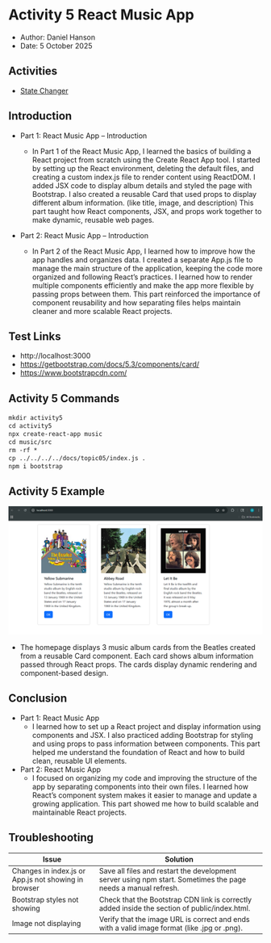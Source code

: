 # Activity 5 React Music App

- Author:  Daniel Hanson
- Date:  5 October 2025

## Activities

- [State Changer](../statechanger/README.md)


## Introduction

- Part 1: React Music App – Introduction
    - In Part 1 of the React Music App, I learned the basics of building a React project from scratch using the Create React App tool. I started by setting up the React environment, deleting the default files, and creating a custom index.js file to render content using ReactDOM. I added JSX code to display album details and styled the page with Bootstrap. I also created a reusable Card that used props to display different album information. (like title, image, and description) This part taught how React components, JSX, and props work together to make dynamic, reusable web pages.   

- Part 2: React Music App – Introduction
    - In Part 2 of the React Music App, I learned how to improve how the app handles and organizes data. I created a separate App.js file to manage the main structure of the application, keeping the code more organized and following React’s practices. I learned how to render multiple components efficiently and make the app more flexible by passing props between them. This part reinforced the importance of component reusability and how separating files helps maintain cleaner and more scalable React projects.

## Test Links

- http://localhost:3000
- https://getbootstrap.com/docs/5.3/components/card/
- https://www.bootstrapcdn.com/

## Activity 5 Commands

```
mkdir activity5
cd activity5
npx create-react-app music
cd music/src
rm -rf *
cp ../../../../docs/topic05/index.js .
npm i bootstrap
```

## Activity 5 Example

![Activity 5](./images/homepage.png)
- The homepage displays 3 music album cards from the Beatles created from a reusable Card component. Each card shows album information passed through React props. The cards display dynamic rendering and component-based design.

## Conclusion

- Part 1: React Music App
  - I learned how to set up a React project and display information using components and JSX. I also practiced adding Bootstrap for styling and using props to pass information between components. This part helped me understand the foundation of React and how to build clean, reusable UI elements.
- Part 2: React Music App
    - I focused on organizing my code and improving the structure of the app by separating components into their own files. I learned how React’s component system makes it easier to manage and update a growing application. This part showed me how to build scalable and maintainable React projects.

## Troubleshooting

|Issue|Solution|
|--|--|
|Changes in index.js or App.js not showing in browser|Save all files and restart the development server using npm start. Sometimes the page needs a manual refresh.|
|Bootstrap styles not showing|Check that the Bootstrap CDN link is correctly added inside the <head> section of public/index.html.|
|Image not displaying|Verify that the image URL is correct and ends with a valid image format (like .jpg or .png).|
